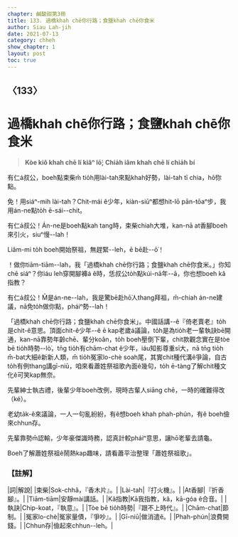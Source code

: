 ```yaml
---
chapter: 鹹酸甜第3冊
title: 133. 過橋khah chē你行路；食鹽khah chē你食米
author: Siau Lah-jih
date: 2021-07-13
category: chheh
show_chapter: 1
layout: post
toc: true
---
```


## 〈133〉
# 過橋khah chē你行路；食鹽khah chē你食米
> **Kòe kiô khah chē lí kiâⁿ lō͘; Chia̍h iâm khah chē lí chia̍h bí**
 
有仁á叔公，boeh點束柴m̄ tio̍h用lài-tah來點khah好勢，lài-tah tī chia，hō͘你點。

免！用siáⁿ-mih lài-tah？Chit-mái ê少年，kiàn-siūⁿ都想hit-lō pān-tōaⁿ步，我用án-ne點to̍h ē-sái--chit。

有仁á叔公！Án-ne是boeh點kah tang時，束柴chiah大堆，kan-nā at香腳boeh來引火，siuⁿ慢--lah！

Liâm-mi to̍h boeh開始祭祖，無趕緊--leh，ē bē赴--ō͘！

 ！做你tiām-tiām--lah，我「過橋khah chē你行路；食鹽khah chē你食米。」你知chē siáⁿ？你iáu leh穿開腳褲á ê時，恁叔公to̍h點kúi-nā年--ā，你也想boeh kâ指教？

有仁á叔公！M̄是án-ne--lah，我是驚bē赴hō͘人thang拜祖，m̄-chiah án-ne建議，nā免to̍h做你點，pháiⁿ勢--lah！

「過橋khah chē你行路；食鹽khah chē你食米」。中國話講--ê『倚老賣老』to̍h是chit-ê意思。頂面chit-ê少年--ê ē kap老歲á議論，to̍h是為tio̍h老一輩執訣bē開通，kan-nā靠勢年齡chē、輩分koân，to̍h boeh壓倒下輩，chit款觀念實在是tòe bē tio̍h時勢--lò͘，tn̄g tio̍h有chām-chat ê少年，iáu知影尊重sī大，nā tn̄g tio̍h m̄-bat大細ê新新人類，m̄ tio̍h冤家lo-chè soah尾，其實chit種代溝ê爭論，自古to̍h有例thang講gī-niū，咱來看蕭姓祭祖歌內面ê幾句，to̍h ē-tàng了解chit種文化ê可笑kap無奈。

先輩紳士執古禮，後輩少年boeh改例，現時古輩人siāng chē，一時的確難得改（ké）。

老幼ta̍k-ê來議論，一人一句亂紛紛，有ê想boeh khah phah-phún，有ê boeh儉來chhun存。

先輩靠勢m̄認輸，少年豪傑識時務，認真計較pháiⁿ意思，讓hō͘老輩去請龜。

Boeh了解蕭姓祭祖ê鬧熱kap趣味，請看蕭平治整理「蕭姓祭祖歌」。

 
### 【註解】

|詞|解說|
|束柴|Sok-chhâ，『香木片』。|
|Lài-tah|『打火機』。|
|At香腳|『折香腳』。|
|Tiām-tiām|安靜mài講話。|
|Kâ指教|Kā我指教，kâ，kā-góa ê合音。|
|執訣|Chip-koat，『執意』。|
|Tòe bē tio̍h時勢|『跟不上時代』。|
|Chām-chat|節制。|
|冤家lo-chè|冤家量債，『爭吵』。|
|Gī-niū|做消遣ê。|
|Phah-phún|浪費開錢。|
|Chhun存|儉起來chhun--leh。|
